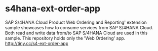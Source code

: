# s4hana-ext-order-app
SAP S/4HANA Cloud Product Web Ordering and Reporting' extension sample showcases how to consume services from SAP S/4HANA Cloud. Both read and write data from/to SAP S/4HANA Cloud are used in this sample. This repository holds only the 'Web Ordering' app. http://tiny.cc/s4-ext-order-app
